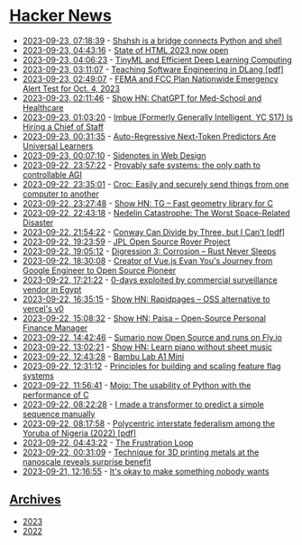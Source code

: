 # [Hacker News](https://kherrick.github.io/hacker-news/)

* [2023-09-23, 07:18:39](https://news.ycombinator.com/item?id=37621274) - [Shshsh is a bridge connects Python and shell](https://github.com/zqqqqz2000/shshsh)
* [2023-09-23, 04:43:16](https://news.ycombinator.com/item?id=37620634) - [State of HTML 2023 now open](https://lea.verou.me/blog/2023/state-of-html-2023/)
* [2023-09-23, 04:06:23](https://news.ycombinator.com/item?id=37620507) - [TinyML and Efficient Deep Learning Computing](https://efficientml.ai/)
* [2023-09-23, 03:11:07](https://news.ycombinator.com/item?id=37620298) - [Teaching Software Engineering in DLang [pdf]](https://dconf.org/2023/slides/shah_and_students.pdf)
* [2023-09-23, 02:49:07](https://news.ycombinator.com/item?id=37620197) - [FEMA and FCC Plan Nationwide Emergency Alert Test for Oct. 4, 2023](https://www.fema.gov/press-release/20230803/fema-and-fcc-plan-nationwide-emergency-alert-test-oct-4-2023)
* [2023-09-23, 02:11:46](https://news.ycombinator.com/item?id=37620043) - [Show HN: ChatGPT for Med-School and Healthcare](https://chat.radiantai.health/)
* [2023-09-23, 01:03:20](https://news.ycombinator.com/item?id=37619709) - [Imbue (Formerly Generally Intelligent, YC S17) Is Hiring a Chief of Staff](https://news.ycombinator.com/item?id=37619709)
* [2023-09-23, 00:31:35](https://news.ycombinator.com/item?id=37619513) - [Auto-Regressive Next-Token Predictors Are Universal Learners](https://arxiv.org/abs/2309.06979)
* [2023-09-23, 00:07:10](https://news.ycombinator.com/item?id=37619361) - [Sidenotes in Web Design](https://gwern.net/sidenote)
* [2023-09-22, 23:57:22](https://news.ycombinator.com/item?id=37619285) - [Provably safe systems: the only path to controllable AGI](https://arxiv.org/abs/2309.01933)
* [2023-09-22, 23:35:01](https://news.ycombinator.com/item?id=37619151) - [Croc: Easily and securely send things from one computer to another](https://github.com/schollz/croc)
* [2023-09-22, 23:27:48](https://news.ycombinator.com/item?id=37619100) - [Show HN: TG – Fast geometry library for C](https://github.com/tidwall/tg)
* [2023-09-22, 22:43:18](https://news.ycombinator.com/item?id=37618743) - [Nedelin Catastrophe: The Worst Space-Related Disaster](https://www.amusingplanet.com/2023/09/nedelin-catastrophe-worst-space-related.html)
* [2023-09-22, 21:54:22](https://news.ycombinator.com/item?id=37618301) - [Conway Can Divide by Three, but I Can’t [pdf]](https://math.berkeley.edu/~pglutz/division_by_three.pdf)
* [2023-09-22, 19:23:59](https://news.ycombinator.com/item?id=37616513) - [JPL Open Source Rover Project](https://github.com/nasa-jpl/open-source-rover)
* [2023-09-22, 19:05:12](https://news.ycombinator.com/item?id=37616281) - [Digression 3: Corrosion – Rust Never Sleeps](https://books.worksinprogress.co/book/maintenance-of-everything/vehicles/digression-3-corrosion-rust-never-sleeps/1)
* [2023-09-22, 18:30:08](https://news.ycombinator.com/item?id=37615801) - [Creator of Vue.js Evan You's Journey from Google Engineer to Open Source Pioneer](https://www.thisdot.co/blog/creator-of-vue-js-and-vite-evan-yous-journey-from-google-engineer-to-open/)
* [2023-09-22, 17:21:22](https://news.ycombinator.com/item?id=37614816) - [0-days exploited by commercial surveillance vendor in Egypt](https://blog.google/threat-analysis-group/0-days-exploited-by-commercial-surveillance-vendor-in-egypt/)
* [2023-09-22, 16:35:15](https://news.ycombinator.com/item?id=37614177) - [Show HN: Rapidpages – OSS alternative to vercel's v0](https://github.com/rapidpages/rapidpages)
* [2023-09-22, 15:08:32](https://news.ycombinator.com/item?id=37613054) - [Show HN: Paisa – Open-Source Personal Finance Manager](https://paisa.fyi/)
* [2023-09-22, 14:42:46](https://news.ycombinator.com/item?id=37612694) - [Sumario now Open Source and runs on Fly.io](https://sumar.io)
* [2023-09-22, 13:02:21](https://news.ycombinator.com/item?id=37611457) - [Show HN: Learn piano without sheet music](https://jacobdoescode.com/piano-tabs)
* [2023-09-22, 12:43:28](https://news.ycombinator.com/item?id=37611257) - [Bambu Lab A1 Mini](https://bambulab.com/en-eu/a1-mini)
* [2023-09-22, 12:31:12](https://news.ycombinator.com/item?id=37611136) - [Principles for building and scaling feature flag systems](https://docs.getunleash.io/topics/feature-flags/feature-flag-best-practices)
* [2023-09-22, 11:56:41](https://news.ycombinator.com/item?id=37610812) - [Mojo: The usability of Python with the performance of C](https://stackoverflow.blog/2023/09/21/mojo-the-usability-of-python-with-the-performance-of-c/)
* [2023-09-22, 08:22:28](https://news.ycombinator.com/item?id=37609393) - [I made a transformer to predict a simple sequence manually](https://vgel.me/posts/handmade-transformer/)
* [2023-09-22, 08:17:58](https://news.ycombinator.com/item?id=37609352) - [Polycentric interstate federalism among the Yoruba of Nigeria (2022) [pdf]](https://cosmosandtaxis.files.wordpress.com/2022/09/kunleoyerinde_ct_vol10_iss11_12.pdf)
* [2023-09-22, 04:43:22](https://news.ycombinator.com/item?id=37607963) - [The Frustration Loop](https://herman.bearblog.dev/the-frustration-loop/)
* [2023-09-22, 00:31:09](https://news.ycombinator.com/item?id=37606373) - [Technique for 3D printing metals at the nanoscale reveals surprise benefit](https://phys.org/news/2023-09-technique-3d-metals-nanoscale-reveals.html)
* [2023-09-21, 12:16:55](https://news.ycombinator.com/item?id=37596513) - [It's okay to make something nobody wants](https://zhangluyao.com/blog/make-something-nobody-wants/)

## [Archives](archives/index.md)

* [2023](archives/2023/index.md)
* [2022](archives/2022/index.md)

